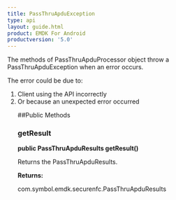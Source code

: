 ```yaml
---
title: PassThruApduException
type: api
layout: guide.html
product: EMDK For Android
productversion: '5.0'
---
```



The methods of PassThruApduProcessor object throw a PassThruApduException when an error
 occurs.

 The error could be due to:
 <ol>
 <li>Client using the API incorrectly
 <li>Or because an unexpected error occurred

##Public Methods

### getResult

**public PassThruApduResults getResult()**

Returns the PassThruApduResults.

**Returns:**

com.symbol.emdk.securenfc.PassThruApduResults


